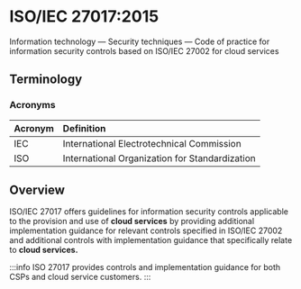 # ISO/IEC 27017:2015

Information technology — Security techniques — Code of practice for information security controls based on ISO/IEC 27002 for cloud services

## Terminology

### Acronyms

| Acronym | Definition |
| :--- | :--- |
| IEC | International Electrotechnical Commission |
| ISO | International Organization for Standardization |

## Overview

ISO/IEC 27017 offers guidelines for information security controls applicable to the provision and use of **cloud services** by providing additional implementation guidance for relevant controls specified in ISO/IEC 27002 and additional controls with implementation guidance that specifically relate to **cloud services.**

:::info
ISO 27017 provides controls and implementation guidance for both CSPs and cloud service customers.
:::